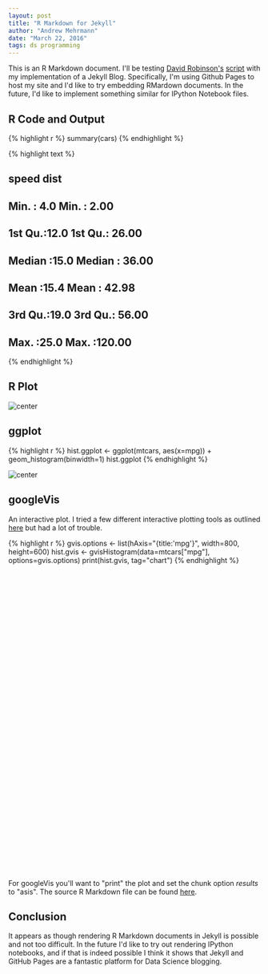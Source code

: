 ```yaml
---
layout: post
title: "R Markdown for Jekyll"
author: "Andrew Mehrmann"
date: "March 22, 2016"
tags: ds programming
---
```


This is an R Markdown document. I'll be testing [David Robinson's](http://varianceexplained.org/about/) [script](https://github.com/dgrtwo/dgrtwo.github.com/blob/master/_scripts/knitpages.R) with my implementation of a Jekyll Blog. Specifically, I'm using Github Pages to host my site and I'd like to try embedding RMardown documents. In the future, I'd like to implement something similar for IPython Notebook files.

## R Code and Output




{% highlight r %}
summary(cars)
{% endhighlight %}



{% highlight text %}
##      speed           dist       
##  Min.   : 4.0   Min.   :  2.00  
##  1st Qu.:12.0   1st Qu.: 26.00  
##  Median :15.0   Median : 36.00  
##  Mean   :15.4   Mean   : 42.98  
##  3rd Qu.:19.0   3rd Qu.: 56.00  
##  Max.   :25.0   Max.   :120.00
{% endhighlight %}

## R Plot

![center](/figs/2016-03-21-test/unnamed-chunk-3-1.png)

## ggplot


{% highlight r %}
hist.ggplot <- ggplot(mtcars, aes(x=mpg)) + geom_histogram(binwidth=1)
hist.ggplot
{% endhighlight %}

![center](/figs/2016-03-21-test/unnamed-chunk-4-1.png)

## googleVis

An interactive plot. I tried a few different interactive plotting tools as outlined [here](http://ouzor.github.io/blog/2014/11/21/interactive-visualizations.html) but had a lot of trouble.


{% highlight r %}
gvis.options <- list(hAxis="{title:'mpg'}",
                     width=800, height=600)
hist.gvis <- gvisHistogram(data=mtcars["mpg"], options=gvis.options)
print(hist.gvis, tag="chart")
{% endhighlight %}

<!-- Histogram generated in R 3.2.3 by googleVis 0.5.10 package -->
<!-- Mon Mar 28 12:27:25 2016 -->


<!-- jsHeader -->
<script type="text/javascript">

// jsData
function gvisDataHistogramID4fda5c5c3949 () {
var data = new google.visualization.DataTable();
var datajson =
[
 [
 21
],
[
 21
],
[
 22.8
],
[
 21.4
],
[
 18.7
],
[
 18.1
],
[
 14.3
],
[
 24.4
],
[
 22.8
],
[
 19.2
],
[
 17.8
],
[
 16.4
],
[
 17.3
],
[
 15.2
],
[
 10.4
],
[
 10.4
],
[
 14.7
],
[
 32.4
],
[
 30.4
],
[
 33.9
],
[
 21.5
],
[
 15.5
],
[
 15.2
],
[
 13.3
],
[
 19.2
],
[
 27.3
],
[
 26
],
[
 30.4
],
[
 15.8
],
[
 19.7
],
[
 15
],
[
 21.4
]
];
data.addColumn('number','mpg');
data.addRows(datajson);
return(data);
}

// jsDrawChart
function drawChartHistogramID4fda5c5c3949() {
var data = gvisDataHistogramID4fda5c5c3949();
var options = {};
options["allowHtml"] = true;
options["hAxis"] = {title:'mpg'};
options["width"] =    800;
options["height"] =    600;

    var chart = new google.visualization.Histogram(
    document.getElementById('HistogramID4fda5c5c3949')
    );
    chart.draw(data,options);


}


// jsDisplayChart
(function() {
var pkgs = window.__gvisPackages = window.__gvisPackages || [];
var callbacks = window.__gvisCallbacks = window.__gvisCallbacks || [];
var chartid = "corechart";

// Manually see if chartid is in pkgs (not all browsers support Array.indexOf)
var i, newPackage = true;
for (i = 0; newPackage && i < pkgs.length; i++) {
if (pkgs[i] === chartid)
newPackage = false;
}
if (newPackage)
  pkgs.push(chartid);

// Add the drawChart function to the global list of callbacks
callbacks.push(drawChartHistogramID4fda5c5c3949);
})();
function displayChartHistogramID4fda5c5c3949() {
  var pkgs = window.__gvisPackages = window.__gvisPackages || [];
  var callbacks = window.__gvisCallbacks = window.__gvisCallbacks || [];
  window.clearTimeout(window.__gvisLoad);
  // The timeout is set to 100 because otherwise the container div we are
  // targeting might not be part of the document yet
  window.__gvisLoad = setTimeout(function() {
  var pkgCount = pkgs.length;
  google.load("visualization", "1", { packages:pkgs, callback: function() {
  if (pkgCount != pkgs.length) {
  // Race condition where another setTimeout call snuck in after us; if
  // that call added a package, we must not shift its callback
  return;
}
while (callbacks.length > 0)
callbacks.shift()();
} });
}, 100);
}

// jsFooter
</script>

<!-- jsChart -->  
<script type="text/javascript" src="https://www.google.com/jsapi?callback=displayChartHistogramID4fda5c5c3949"></script>

<!-- divChart -->

<div id="HistogramID4fda5c5c3949"
  style="width: 800; height: 600;">
</div>

For googleVis you'll want to "print" the plot and set the chunk option *results* to "asis". The source R Markdown file can be found [here](https://github.com/dkmehrmann/dkmehrmann.github.io/blob/master/_R/2016-03-21-test.Rmd).

## Conclusion

It appears as though rendering R Markdown documents in Jekyll is possible and not too difficult. In the future I'd like to try out rendering IPython notebooks, and if that is indeed possible I think it shows that Jekyll and GitHub Pages are a fantastic platform for Data Science blogging.
